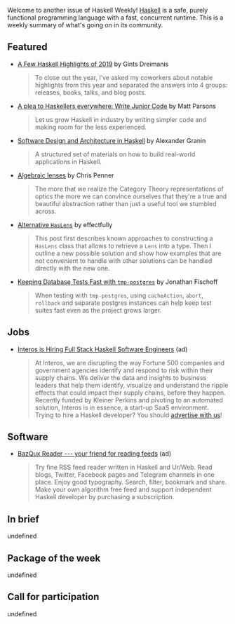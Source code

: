 Welcome to another issue of Haskell Weekly!
[Haskell](https://www.haskell.org) is a safe, purely functional programming language with a fast, concurrent runtime.
This is a weekly summary of what's going on in its community.

## Featured

- [A Few Haskell Highlights of 2019](https://serokell.io/blog/haskell-highlights-2019) by Gints Dreimanis
  > To close out the year, I’ve asked my coworkers about notable highlights from this year and separated the answers into 4 groups: releases, books, talks, and blog posts.
  
- [A plea to Haskellers everywhere: Write Junior Code](https://www.parsonsmatt.org/2019/12/26/write_junior_code.html) by Matt Parsons
  > Let us grow Haskell in industry by writing simpler code and making room for the less experienced.
  
- [Software Design and Architecture in Haskell](https://github.com/graninas/software-design-in-haskell) by Alexander Granin
  > A structured set of materials on how to build real-world applications in Haskell.
  
- [Algebraic lenses](https://chrispenner.ca/posts/algebraic) by Chris Penner
  > The more that we realize the Category Theory representations of optics the more we can convince ourselves that they're a true and beautiful abstraction rather than just a useful tool we stumbled across.
  
- [Alternative `HasLens`](https://github.com/effectfully/sketches/tree/master/has-lens-done-right) by effectfully
  > This post first describes known approaches to constructing a `HasLens` class that allows to retrieve a `Lens` into a type. Then I outline a new possible solution and show how examples that are not convenient to handle with other solutions can be handled directly with the new one.
  
- [Keeping Database Tests Fast with `tmp-postgres`](https://jfischoff.github.io/blog/keeping-database-tests-fast.html) by Jonathan Fischoff
  > When testing with `tmp-postgres`, using `cacheAction`, `abort`, `rollback` and separate postgres instances can help keep test suites fast even as the project grows larger.

## Jobs

- [Interos is Hiring Full Stack Haskell Software Engineers](https://www.interos.ai/careers/#haskell-software-engineer-ii) (ad)
  > At Interos, we are disrupting the way Fortune 500 companies and government agencies identify and respond to risk within their supply chains. We deliver the data and insights to business leaders that help them identify, visualize and understand the ripple effects that could impact their supply chains, before they happen. Recently funded by Kleiner Perkins and pivoting to an automated solution, Interos is in essence, a start-up SaaS environment.
Trying to hire a Haskell developer?
You should [advertise with us](https://haskellweekly.news/advertising.html)!

## Software

- [BazQux Reader --- your friend for reading feeds](https://bazqux.com/r/hwn_dec19) (ad)
  > Try fine RSS feed reader written in Haskell and Ur/Web. Read blogs, Twitter, Facebook pages and Telegram channels in one place. Enjoy good typography. Search, filter, bookmark and share. Make your own algorithm free feed and support independent Haskell developer by purchasing a subscription.
  
## In brief

undefined

## Package of the week

undefined

## Call for participation

undefined
